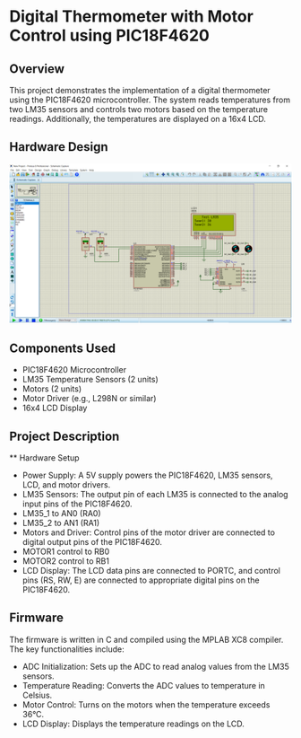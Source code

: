 # Digital Thermometer with Motor Control using PIC18F4620
## Overview
This project demonstrates the implementation of a digital thermometer using the PIC18F4620 microcontroller. The system reads temperatures from two LM35 sensors and controls two motors based on the temperature readings. Additionally, the temperatures are displayed on a 16x4 LCD.
## Hardware Design
![Design](https://github.com/HossamGamalElhelw/Digital-Thermometer-DC-Motor/blob/main/Design.png)
## Components Used
- PIC18F4620 Microcontroller
- LM35 Temperature Sensors (2 units)
- Motors (2 units)
- Motor Driver (e.g., L298N or similar)
- 16x4 LCD Display
## Project Description
** Hardware Setup
- Power Supply: A 5V supply powers the PIC18F4620, LM35 sensors, LCD, and motor drivers.
- LM35 Sensors: The output pin of each LM35 is connected to the analog input pins of the PIC18F4620.
- LM35_1 to AN0 (RA0)
- LM35_2 to AN1 (RA1)
- Motors and Driver: Control pins of the motor driver are connected to digital output pins of the PIC18F4620.
- MOTOR1 control to RB0
- MOTOR2 control to RB1
- LCD Display: The LCD data pins are connected to PORTC, and control pins (RS, RW, E) are connected to appropriate digital pins on the PIC18F4620.
## Firmware
The firmware is written in C and compiled using the MPLAB XC8 compiler. The key functionalities include:

- ADC Initialization: Sets up the ADC to read analog values from the LM35 sensors.
- Temperature Reading: Converts the ADC values to temperature in Celsius.
- Motor Control: Turns on the motors when the temperature exceeds 36°C.
- LCD Display: Displays the temperature readings on the LCD.
